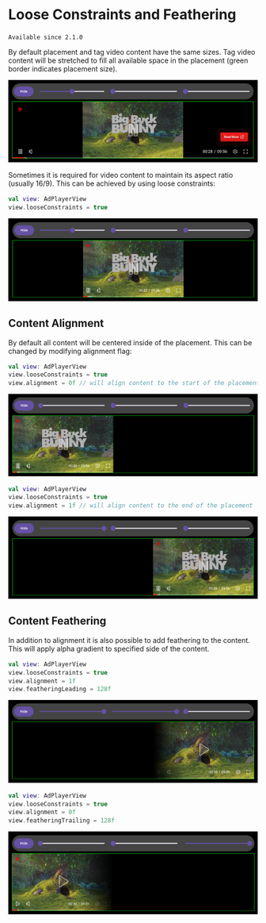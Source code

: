 # Loose Constraints and Feathering

`Available since 2.1.0`

By default placement and tag video content have the same sizes.
Tag video content will be stretched to fill all available space in the placement (green border indicates placement size).

![img_1.png](tight.png)

Sometimes it is required for video content to maintain its aspect ratio (usually 16/9).
This can be achieved by using loose constraints:

```kotlin
val view: AdPlayerView
view.looseConstraints = true
```

![img_2.png](loose.png)

## Content Alignment

By default all content will be centered inside of the placement.
This can be changed by modifying alignment flag:

```kotlin
val view: AdPlayerView
view.looseConstraints = true
view.alignment = 0f // will align content to the start of the placement
```

![img.png](align_1.png)

```kotlin
val view: AdPlayerView
view.looseConstraints = true
view.alignment = 1f // will align content to the end of the placement
```

![img_3.png](align_2.png)

## Content Feathering

In addition to alignment it is also possible to add feathering to the content.
This will apply alpha gradient to specified side of the content.

```kotlin
val view: AdPlayerView
view.looseConstraints = true
view.alignment = 1f
view.featheringLeading = 128f
```

![img.png](feathering_1.png)

```kotlin
val view: AdPlayerView
view.looseConstraints = true
view.alignment = 0f
view.featheringTrailing = 128f
```
![img_3.png](feathering_2.png)
